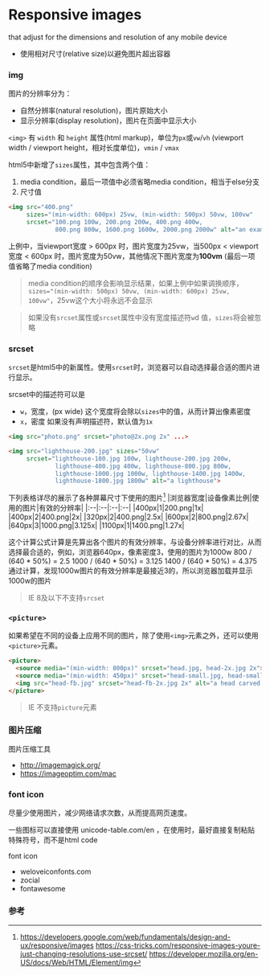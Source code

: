 # Responsive images 
that adjust for the dimensions and resolution of any mobile device

- 使用相对尺寸(relative size)以避免图片超出容器

### img
图片的分辨率分为：
- 自然分辨率(natural resolution)，图片原始大小
- 显示分辨率(display resolution)，图片在页面中显示大小

`<img>` 有 `width` 和 `height` 属性(html markup)，单位为`px`或`vw`/`vh` (viewport width / viewport height，相对长度单位)，`vmin` / `vmax`

html5中新增了`sizes`属性，其中包含两个值：
1. media condition，最后一项值中必须省略media condition，相当于else分支
2. 尺寸值

```html
<img src="400.png" 
     sizes="(min-width: 600px) 25vw, (min-width: 500px) 50vw, 100vw"
     srcset="100.png 100w, 200.png 200w, 400.png 400w,
             800.png 800w, 1600.png 1600w, 2000.png 2000w" alt="an example image">
```

上例中，当viewport宽度 > 600px 时，图片宽度为25vw，当500px < viewport宽度 < 600px 时，图片宽度为50vw，其他情况下图片宽度为**100vm** (最后一项值省略了media condition)

> media condition的顺序会影响显示结果，如果上例中如果调换顺序，`sizes="(min-width: 500px) 50vw, (min-width: 600px) 25vw, 100vw"`，25vw这个大小将永远不会显示

> 如果没有`srcset`属性或`srcset`属性中没有宽度描述符`w`d 值，`sizes`将会被忽略

### srcset
`srcset`是html5中的新属性。使用`srcset`时，浏览器可以自动选择最合适的图片进行显示。

srcset中的描述符可以是
- `w`，宽度，(px wide) 这个宽度将会除以`sizes`中的值，从而计算出像素密度
- `x`，密度
如果没有声明描述符，默认值为`1x`

```html
<img src="photo.png" srcset="photo@2x.png 2x" ...>
```

```html
<img src="lighthouse-200.jpg" sizes="50vw"
     srcset="lighthouse-100.jpg 100w, lighthouse-200.jpg 200w,
             lighthouse-400.jpg 400w, lighthouse-800.jpg 800w,
             lighthouse-1000.jpg 1000w, lighthouse-1400.jpg 1400w,
             lighthouse-1800.jpg 1800w" alt="a lighthouse">
```
下列表格详尽的展示了各种屏幕尺寸下使用的图片[^1]
|浏览器宽度|设备像素比例|使用的图片|有效的分辨率|
|:--|:--|:--|:--|
|400px|1|200.png|1x|
|400px|2|400.png|2x|
|320px|2|400.png|2.5x|
|600px|2|800.png|2.67x|
|640px|3|1000.png|3.125x|
|1100px|1|1400.png|1.27x|

这个计算公式计算是先算出各个图片的有效分辨率，与设备分辨率进行对比，从而选择最合适的，例如，浏览器640px，像素密度3，使用的图片为1000w
800 / (640 * 50%) = 2.5
1000 / (640 * 50%) = 3.125
1400 / (640 * 50%) = 4.375
通过计算，发现1000w图片的有效分辨率是最接近3的，所以浏览器加载并显示1000w的图片

> IE 8及以下不支持`srcset`

### `<picture>`
如果希望在不同的设备上应用不同的图片，除了使用`<img>`元素之外，还可以使用`<picture>`元素。

```html
<picture>
  <source media="(min-width: 800px)" srcset="head.jpg, head-2x.jpg 2x">
  <source media="(min-width: 450px)" srcset="head-small.jpg, head-small-2x.jpg 2x">
  <img src="head-fb.jpg" srcset="head-fb-2x.jpg 2x" alt="a head carved out of wood">
</picture>
```

> IE 不支持`picture`元素

### 图片压缩
图片压缩工具
- http://imagemagick.org/
- https://imageoptim.com/mac

### font icon
尽量少使用图片，减少网络请求次数，从而提高网页速度。

一些图标可以直接使用 unicode-table.com/en ，在使用时，最好直接复制粘贴特殊符号，而不是html code

font icon
- weloveiconfonts.com
- zocial
- fontawesome

### 参考
[^1]: https://developers.google.com/web/fundamentals/design-and-ux/responsive/images
https://css-tricks.com/responsive-images-youre-just-changing-resolutions-use-srcset/
https://developer.mozilla.org/en-US/docs/Web/HTML/Element/img

